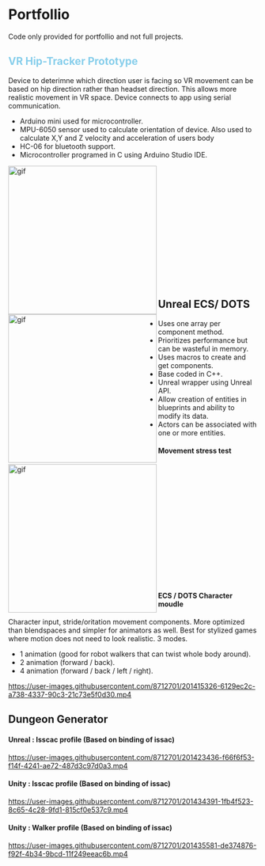 # Portfollio

<p>
  Code only provided for portfollio and not full projects.
</p>

<h2 style="color: skyblue">VR Hip-Tracker Prototype</h2></font>
<p>
  Device to deterimne which direction user is facing so VR movement can be based on hip direction rather than headset direction.
  This allows more realistic movement in VR space. Device connects to app using serial communication.
</p>
<ul>
<li>Arduino mini used for microcontroller.</li>
<li>MPU-6050 sensor used to calculate orientation of device. Also used to calculate X,Y and Z velocity and acceleration of users body</li>
<li>HC-06 for bluetooth support.</li>
<li>Microcontroller programed in C using Arduino Studio IDE.</li>
</ul>
<img align ="left" alt="gif" src="https://github.com/NicholasGennadyKorta/Portfollio/blob/main/README_FILES/VR%20hip-tracker%20Ptototype%20hardware.gif" width=300 height=300>
<img align ="left" alt="gif" src="https://github.com/NicholasGennadyKorta/Portfollio/blob/main/README_FILES/VR%20hip-tracker%20Ptototype%20Unity.gif" width=300 height=300>
<br><br><br><br><br><br><br><br><br><br><br><br><br><br>

<h2>Unreal ECS/ DOTS</h2>
<ul>
<li>Uses one array per component method.</li>
<li>Prioritizes performance but can be wasteful in memory.</li>
<li>Uses macros to create and get components.</li>
<li>Base coded in C++.</li>
<li>Unreal wrapper using Unreal API.</li>
<li>Allow creation of entities in blueprints and ability to modify its data.</li>
<li>Actors can be associated with one or more entities.</li>  
</ul>
<h4>Movement stress test</h4>
<img align ="left" alt="gif" src="https://github.com/NicholasGennadyKorta/Portfollio/blob/main/README_FILES/Unreal%20ECS%20Movement%20Test.gif" width=300 height=300>
<br><br><br><br><br><br><br><br><br><br><br><br><br><br>
<h4>ECS / DOTS Character moudle</h4>
<p>
Character input, stride/oritation movement components. More optimized than blendspaces and simpler for animators as well. Best for stylized games where       motion does not need to look realistic.
3 modes. 
<ul>
<li>1 animation (good for robot walkers that can twist whole body around).</li>
<li>2 animation (forward / back).</li>
<li>4 animation (forward / back / left / right).</li>
</ul>
</p>

https://user-images.githubusercontent.com/8712701/201415326-6129ec2c-a738-4337-90c3-21c73e5f0d30.mp4

<h2>Dungeon Generator</h2>

<h4>Unreal : Isscac profile (Based on binding of issac)</h4>

https://user-images.githubusercontent.com/8712701/201423436-f66f6f53-f14f-4241-ae72-487d3c97d0a3.mp4

<h4>Unity : Isscac profile (Based on binding of issac)</h4>

https://user-images.githubusercontent.com/8712701/201434391-1fb4f523-8c65-4c28-9fd1-815cf0e537c9.mp4

<h4>Unity : Walker profile (Based on binding of issac)</h4>

https://user-images.githubusercontent.com/8712701/201435581-de374876-f92f-4b34-9bcd-11f249eeac6b.mp4


